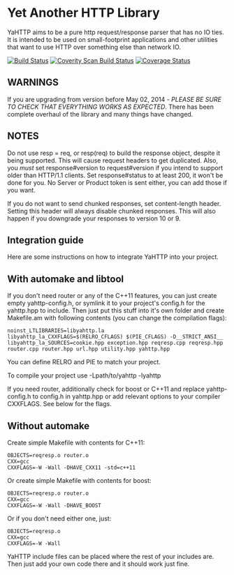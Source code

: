 Yet Another HTTP Library
========================

YaHTTP aims to be a pure http request/response parser that has no IO ties. It is intended to be used on small-footprint applications and other utilities that want to use HTTP over something else than network IO.

[![Build Status](https://travis-ci.org/cmouse/yahttp.svg?branch=master)](https://travis-ci.org/cmouse/yahttp)
[![Coverity Scan Build Status](https://scan.coverity.com/projects/2161/badge.svg)](https://scan.coverity.com/projects/2161)
[![Coverage Status](https://coveralls.io/repos/github/cmouse/yahttp/badge.svg)](https://coveralls.io/github/cmouse/yahttp)

WARNINGS
--------
If you are upgrading from version before May 02, 2014 - *PLEASE BE SURE TO CHECK THAT EVERYTHING WORKS AS EXPECTED*. There has been complete overhaul of the library and many things have changed. 

NOTES
-----
Do not use resp = req, or resp(req) to build the response object, despite it being supported. This will cause request headers to get duplicated. Also, you *must* set response#version to request#version if you intend to support older than HTTP/1.1 clients. Set response#status to at least 200, it won't be done for you. No Server or Product token is sent either, you can add those if you want. 

If you do not want to send chunked responses, set content-length header. Setting this header will always disable chunked responses. This will also happen if you downgrade your responses to version 10 or 9.

Integration guide
-----------------

Here are some instructions on how to integrate YaHTTP into your project. 

With automake and libtool
-------------------------

If you don't need router or any of the C++11 features, you can just create empty yahttp-config.h, or symlink it to your project's config.h for the yahttp.hpp to include. Then just put this stuff into it's own folder and create Makefile.am with following contents (you can change the compilation flags):

```
noinst_LTLIBRARIES=libyahttp.la
libyahttp_la_CXXFLAGS=$(RELRO_CFLAGS) $(PIE_CFLAGS) -D__STRICT_ANSI__
libyahttp_la_SOURCES=cookie.hpp exception.hpp reqresp.cpp reqresp.hpp router.cpp router.hpp url.hpp utility.hpp yahttp.hpp
```

You can define RELRO and PIE to match your project. 

To compile your project use -Lpath/to/yahttp -lyahttp

If you need router, additionally check for boost or C++11 and replace yahttp-config.h to config.h in yahttp.hpp or add relevant options to your compiler CXXFLAGS. See below for the flags.

Without automake
----------------

Create simple Makefile with contents for C++11:

```
OBJECTS=reqresp.o router.o
CXX=gcc
CXXFLAGS=-W -Wall -DHAVE_CXX11 -std=c++11 
```

Or create simple Makefile with contents for boost:

```
OBJECTS=reqresp.o router.o
CXX=gcc
CXXFLAGS=-W -Wall -DHAVE_BOOST 
```

Or if you don't need either one, just:

```
OBJECTS=reqresp.o 
CXX=gcc
CXXFLAGS=-W -Wall
```

YaHTTP include files can be placed where the rest of your includes are. Then just add your own code there and it should work just fine. 
